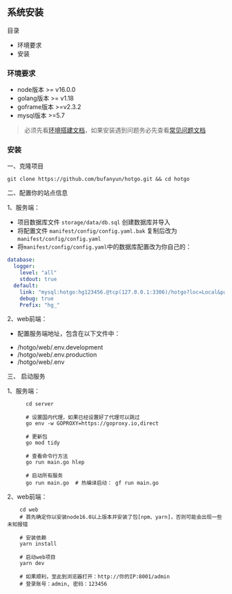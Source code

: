 ## 系统安装

目录

- 环境要求
- 安装

### 环境要求

- node版本 >= v16.0.0
- golang版本 >= v1.18
- goframe版本 >=v2.3.2
- mysql版本 >=5.7

> 必须先看[环境搭建文档](start-environment.md)，如果安装遇到问题务必先查看[常见问题文档](start-issue.md)

### 安装


一、克隆项目

```
git clone https://github.com/bufanyun/hotgo.git && cd hotgo
```

二、配置你的站点信息

1、服务端：
- 项目数据库文件 `storage/data/db.sql` 创建数据库并导入
- 将配置文件 `manifest/config/config.yaml.bak` 复制后改为`manifest/config/config.yaml`
- 将`manifest/config/config.yaml`中的数据库配置改为你自己的：
```yaml
database:
  logger:
    level: "all"
    stdout: true
  default:
    link: "mysql:hotgo:hg123456.@tcp(127.0.0.1:3306)/hotgo?loc=Local&parseTime=true"
    debug: true
    Prefix: "hg_"
```

2、web前端：
- 配置服务端地址，包含在以下文件中：
* /hotgo/web/.env.development
* /hotgo/web/.env.production
* /hotgo/web/.env


三、 启动服务

1、服务端：
```shell script
      cd server
      
      # 设置国内代理，如果已经设置好了代理可以跳过
      go env -w GOPROXY=https://goproxy.io,direct
      
      # 更新包
      go mod tidy  
      
      # 查看命令行方法
      go run main.go hlep
      
      # 启动所有服务
      go run main.go  # 热编译启动： gf run main.go
```

2、web前端：
```shell script
    cd web
    # 首先确定你以安装node16.0以上版本并安装了包[npm、yarn]，否则可能会出现一些未知报错
    
    # 安装依赖
    yarn install 
    
    # 启动web项目
    yarn dev 
    
    # 如果顺利，至此到浏览器打开：http://你的IP:8001/admin
    # 登录账号：admin, 密码：123456
```





